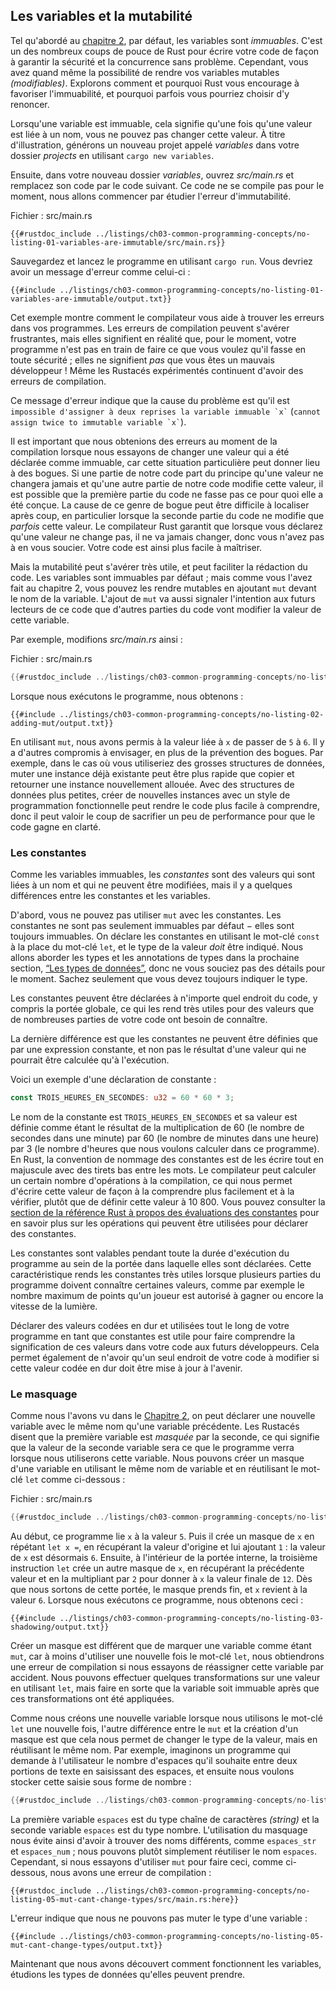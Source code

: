 <!--
## Variables and Mutability
-->

## Les variables et la mutabilité

<!--
As mentioned in the [“Storing Values with
Variables”][storing-values-with-variables]<!-- ignore -- > section, by default
variables are immutable. This is one of many nudges Rust gives you to write
your code in a way that takes advantage of the safety and easy concurrency that
Rust offers. However, you still have the option to make your variables mutable.
Let’s explore how and why Rust encourages you to favor immutability and why
sometimes you might want to opt out.
-->

Tel qu'abordé au [chapitre 2][storing-values-with-variables]<!-- ignore -->,
par défaut, les variables sont *immuables*. C'est un des nombreux coups de pouce
de Rust pour écrire votre code de façon à garantir la sécurité et la concurrence
sans problème. Cependant, vous avez quand même la possibilité de rendre vos
variables mutables *(modifiables)*. Explorons comment et pourquoi Rust vous
encourage à favoriser l'immuabilité, et pourquoi parfois vous pourriez choisir
d'y renoncer.

<!--
When a variable is immutable, once a value is bound to a name, you can’t change
that value. To illustrate this, let’s generate a new project called *variables*
in your *projects* directory by using `cargo new variables`.
-->

Lorsqu'une variable est immuable, cela signifie qu'une fois qu'une valeur est
liée à un nom, vous ne pouvez pas changer cette valeur. À titre d'illustration,
générons un nouveau projet appelé *variables* dans votre dossier *projects* en
utilisant `cargo new variables`.

<!--
Then, in your new *variables* directory, open *src/main.rs* and replace its
code with the following code. This code won’t compile just yet, we’ll first
examine the immutability error.
-->

Ensuite, dans votre nouveau dossier *variables*, ouvrez *src/main.rs* et
remplacez son code par le code suivant. Ce code ne se compile pas pour le
moment, nous allons commencer par étudier l'erreur d'immutabilité.

<!--
<span class="filename">Filename: src/main.rs</span>
-->

<span class="filename">Fichier : src/main.rs</span>

<!--
```rust,ignore,does_not_compile
{{#rustdoc_include ../listings-sources/ch03-common-programming-concepts/no-listing-01-variables-are-immutable/src/main.rs}}
```
-->

```rust,ignore,does_not_compile
{{#rustdoc_include ../listings/ch03-common-programming-concepts/no-listing-01-variables-are-immutable/src/main.rs}}
```

<!--
Save and run the program using `cargo run`. You should receive an error
message, as shown in this output:
-->

Sauvegardez et lancez le programme en utilisant `cargo run`. Vous devriez
avoir un message d'erreur comme celui-ci :

<!--
```console
{{#include ../listings-sources/ch03-common-programming-concepts/no-listing-01-variables-are-immutable/output.txt}}
```
-->

```console
{{#include ../listings/ch03-common-programming-concepts/no-listing-01-variables-are-immutable/output.txt}}
```

<!--
This example shows how the compiler helps you find errors in your programs.
Compiler errors can be frustrating, but really they only mean your program
isn’t safely doing what you want it to do yet; they do *not* mean that you’re
not a good programmer! Experienced Rustaceans still get compiler errors.
-->

Cet exemple montre comment le compilateur vous aide à trouver les erreurs dans
vos programmes. Les erreurs de compilation peuvent s'avérer frustrantes, mais
elles signifient en réalité que, pour le moment, votre programme n'est pas en
train de faire ce que vous voulez qu'il fasse en toute sécurité ; elles ne
signifient *pas* que vous êtes un mauvais développeur ! Même les Rustacés
expérimentés continuent d'avoir des erreurs de compilation.

<!--
The error message indicates that the cause of the error is that you `` cannot
assign twice to immutable variable `x` ``, because you tried to assign a second
value to the immutable `x` variable.
-->

Ce message d'erreur indique que la cause du problème est qu'il est
`` impossible d'assigner à deux reprises la variable immuable `x` ``
(`` cannot assign twice to immutable variable `x` ``).

<!--
It’s important that we get compile-time errors when we attempt to change a
value that’s designated as immutable because this very situation can lead to
bugs. If one part of our code operates on the assumption that a value will
never change and another part of our code changes that value, it’s possible
that the first part of the code won’t do what it was designed to do. The cause
of this kind of bug can be difficult to track down after the fact, especially
when the second piece of code changes the value only *sometimes*. The Rust
compiler guarantees that when you state a value won’t change, it really won’t
change, so you don’t have to keep track of it yourself. Your code is thus
easier to reason through.
-->

Il est important que nous obtenions des erreurs au moment de la compilation
lorsque nous essayons de changer une valeur qui a été déclarée comme immuable,
car cette situation particulière peut donner lieu à des bogues. Si une partie
de notre code part du principe qu'une valeur ne changera jamais et qu'une autre
partie de notre code modifie cette valeur, il est possible que la première
partie du code ne fasse pas ce pour quoi elle a été conçue. La cause de ce
genre de bogue peut être difficile à localiser après coup, en particulier
lorsque la seconde partie du code ne modifie que *parfois* cette valeur. Le
compilateur Rust garantit que lorsque vous déclarez qu'une valeur ne change
pas, il ne va jamais changer, donc vous n'avez pas à en vous soucier. Votre
code est ainsi plus facile à maîtriser.

<!--
But mutability can be very useful, and can make code more convenient to write.
Variables are immutable only by default; as you did in Chapter 2, you can make
them mutable by adding `mut` in front of the variable name. Adding `mut` also
conveys intent to future readers of the code by indicating that other parts of
the code will be changing this variable’s value.
-->

Mais la mutabilité peut s'avérer très utile, et peut faciliter la rédaction du
code. Les variables sont immuables par défaut ; mais comme vous l'avez fait au
chapitre 2, vous pouvez les rendre mutables en ajoutant `mut` devant le nom de
la variable. L'ajout de `mut` va aussi signaler l'intention aux futurs lecteurs
de ce code que d'autres parties du code vont modifier la valeur de cette
variable.

<!--
For example, let’s change *src/main.rs* to the following:
-->

Par exemple, modifions *src/main.rs* ainsi :

<!--
<span class="filename">Filename: src/main.rs</span>
-->

<span class="filename">Fichier : src/main.rs</span>

<!--
```rust
{{#rustdoc_include ../listings-sources/ch03-common-programming-concepts/no-listing-02-adding-mut/src/main.rs}}
```
-->

```rust
{{#rustdoc_include ../listings/ch03-common-programming-concepts/no-listing-02-adding-mut/src/main.rs}}
```

<!--
When we run the program now, we get this:
-->

Lorsque nous exécutons le programme, nous obtenons :

<!--
```console
{{#include ../listings-sources/ch03-common-programming-concepts/no-listing-02-adding-mut/output.txt}}
```
-->

```console
{{#include ../listings/ch03-common-programming-concepts/no-listing-02-adding-mut/output.txt}}
```

<!--
We’re allowed to change the value bound to `x` from `5` to `6` when `mut`
is used. There are multiple trade-offs to consider in addition to the
prevention of bugs. For example, in cases where you’re using large data
structures, mutating an instance in place may be faster than copying and
returning newly allocated instances. With smaller data structures, creating new
instances and writing in a more functional programming style may be easier to
think through, so lower performance might be a worthwhile penalty for gaining
that clarity.
-->

En utilisant `mut`, nous avons permis à la valeur liée à `x` de passer de `5` à
`6`. Il y a d'autres compromis à envisager, en plus de la prévention des
bogues. Par exemple, dans le cas où vous utiliseriez des grosses structures de
données, muter une instance déjà existante peut être plus rapide que copier et
retourner une instance nouvellement allouée. Avec des structures de données
plus petites, créer de nouvelles instances avec un style de programmation
fonctionnelle peut rendre le code plus facile à comprendre, donc il peut valoir
le coup de sacrifier un peu de performance pour que le code gagne en clarté.

<!--
### Constants
-->

### Les constantes

<!--
Like immutable variables, *constants* are values that are bound to a name and
are not allowed to change, but there are a few differences between constants
and variables.
-->

Comme les variables immuables, les *constantes* sont des valeurs qui sont liées
à un nom et qui ne peuvent être modifiées, mais il y a quelques différences
entre les constantes et les variables.

<!--
First, you aren’t allowed to use `mut` with constants. Constants aren’t just
immutable by default—they’re always immutable. You declare constants using the
`const` keyword instead of the `let` keyword, and the type of the value *must*
be annotated. We’re about to cover types and type annotations in the next
section, [“Data Types,”][data-types]<!-- ignore -- > so don’t worry about the
details right now. Just know that you must always annotate the type.
-->

D'abord, vous ne pouvez pas utiliser `mut` avec les constantes. Les constantes
ne sont pas seulement immuables par défaut − elles sont toujours immuables. On
déclare les constantes en utilisant le mot-clé `const` à la place du mot-clé
`let`, et le type de la valeur *doit* être indiqué. Nous allons aborder les
types et les annotations de types dans la prochaine section, [“Les types de
données”][data-types]<!-- ignore -->, donc ne vous souciez pas des détails pour
le moment. Sachez seulement que vous devez toujours indiquer le type.

<!--
Constants can be declared in any scope, including the global scope, which makes
them useful for values that many parts of code need to know about.
-->

Les constantes peuvent être déclarées à n'importe quel endroit du code, y
compris la portée globale, ce qui les rend très utiles pour des valeurs que de
nombreuses parties de votre code ont besoin de connaître.

<!--
The last difference is that constants may be set only to a constant expression,
not the result of a value that could only be computed at runtime.
-->

La dernière différence est que les constantes ne peuvent être définies que par
une expression constante, et non pas le résultat d'une valeur qui ne pourrait
être calculée qu'à l'exécution.

<!--
Here’s an example of a constant declaration:
-->

Voici un exemple d'une déclaration de constante :

<!--
```rust
const THREE_HOURS_IN_SECONDS: u32 = 60 * 60 * 3;
```
-->

```rust
const TROIS_HEURES_EN_SECONDES: u32 = 60 * 60 * 3;
```

<!--
The constant’s name is `THREE_HOURS_IN_SECONDS` and its value is set to the
result of multiplying 60 (the number of seconds in a minute) by 60 (the number
of minutes in an hour) by 3 (the number of hours we want to count in this
program). Rust’s naming convention for constants is to use all uppercase with
underscores between words. The compiler is able to evaluate a limited set of
operations at compile time, which lets us choose to write out this value in a
way that’s easier to understand and verify, rather than setting this constant
to the value 10,800. See the [Rust Reference’s section on constant
evaluation][const-eval] for more information on what operations can be used
when declaring constants.
-->

Le nom de la constante est `TROIS_HEURES_EN_SECONDES` et sa valeur est définie
comme étant le résultat de la multiplication de 60 (le nombre de secondes dans
une minute) par 60 (le nombre de minutes dans une heure) par 3 (le nombre
d'heures que nous voulons calculer dans ce programme).
En Rust, la convention de nommage des constantes est de les écrire tout en
majuscule avec des tirets bas entre les mots. Le compilateur peut calculer un
certain nombre d'opérations à la compilation, ce qui nous permet d'écrire
cette valeur de façon à la comprendre plus facilement et à la vérifier, plutôt
que de définir cette valeur à 10 800. Vous pouvez consulter la [section de la
référence Rust à propos des évaluations des constantes][const-eval] pour en
savoir plus sur les opérations qui peuvent être utilisées pour déclarer des
constantes.

<!--
Constants are valid for the entire time a program runs, within the scope they
were declared in. This property makes constants useful for values in your
application domain that multiple parts of the program might need to know about,
such as the maximum number of points any player of a game is allowed to earn or
the speed of light.
-->

Les constantes sont valables pendant toute la durée d'exécution du programme
au sein de la portée dans laquelle elles sont déclarées. Cette caractéristique
rends les constantes très utiles lorsque plusieurs parties du programme doivent
connaître certaines valeurs, comme par exemple le nombre maximum de points
qu'un joueur est autorisé à gagner ou encore la vitesse de la lumière.

<!--
Naming hardcoded values used throughout your program as constants is useful in
conveying the meaning of that value to future maintainers of the code. It also
helps to have only one place in your code you would need to change if the
hardcoded value needed to be updated in the future.
-->

Déclarer des valeurs codées en dur et utilisées tout le long de votre programme
en tant que constantes est utile pour faire comprendre la signification de ces
valeurs dans votre code aux futurs développeurs. Cela permet également de
n'avoir qu'un seul endroit de votre code à modifier si cette valeur codée en dur
doit être mise à jour à l'avenir.

<!--
### Shadowing
-->

### Le masquage

<!--
As you saw in the guessing game tutorial in [Chapter
2][comparing-the-guess-to-the-secret-number]<!-- ignore -- >, you can declare a
new variable with the same name as a previous variable. Rustaceans say that the
first variable is *shadowed* by the second, which means that the second
variable’s value is what the program sees when the variable is used. We can
shadow a variable by using the same variable’s name and repeating the use of
the `let` keyword as follows:
-->

Comme nous l'avons vu dans le [Chapitre
2][comparing-the-guess-to-the-secret-number]<!-- ignore -->, on peut déclarer
une nouvelle variable avec le même nom qu'une variable précédente. Les Rustacés
disent que la première variable est *masquée* par la seconde, ce qui signifie
que la valeur de la seconde variable sera ce que le programme verra lorsque
nous utiliserons cette variable. Nous pouvons créer un masque d'une variable en
utilisant le même nom de variable et en réutilisant le mot-clé `let` comme
ci-dessous :

<!--
<span class="filename">Filename: src/main.rs</span>
-->

<span class="filename">Fichier : src/main.rs</span>

<!--
```rust
{{#rustdoc_include ../listings-sources/ch03-common-programming-concepts/no-listing-03-shadowing/src/main.rs}}
```
-->

```rust
{{#rustdoc_include ../listings/ch03-common-programming-concepts/no-listing-03-shadowing/src/main.rs}}
```

<!--
This program first binds `x` to a value of `5`. Then it shadows `x` by
repeating `let x =`, taking the original value and adding `1` so the value of
`x` is then `6`. Then, within an inner scope, the third `let` statement also
shadows `x`, multiplying the previous value by `2` to give `x` a value of `12`.
When that scope is over, the inner shadowing ends and `x` returns to being `6`.
When we run this program, it will output the following:
-->

Au début, ce programme lie `x` à la valeur `5`. Puis il crée un masque de `x`
en répétant `let x =`, en récupérant la valeur d'origine et lui ajoutant `1` :
la valeur de `x` est désormais `6`. Ensuite, à l'intérieur de la portée interne,
la troisième instruction `let` crée un autre masque de `x`, en récupérant la
précédente valeur et en la multipliant par `2` pour donner à `x` la valeur
finale de `12`. Dès que nous sortons de cette portée, le masque prends fin, et
`x` revient à la valeur `6`. Lorsque nous exécutons ce programme, nous obtenons
ceci :

<!--
```console
{{#include ../listings-sources/ch03-common-programming-concepts/no-listing-03-shadowing/output.txt}}
```
-->

```console
{{#include ../listings/ch03-common-programming-concepts/no-listing-03-shadowing/output.txt}}
```

<!--
Shadowing is different from marking a variable as `mut`, because we’ll get a
compile-time error if we accidentally try to reassign to this variable without
using the `let` keyword. By using `let`, we can perform a few transformations
on a value but have the variable be immutable after those transformations have
been completed.
-->

Créer un masque est différent que de marquer une variable comme étant `mut`,
car à moins d'utiliser une nouvelle fois le mot-clé `let`, nous obtiendrons une
erreur de compilation si nous essayons de réassigner cette variable par
accident. Nous pouvons effectuer quelques transformations sur une valeur en
utilisant `let`, mais faire en sorte que la variable soit immuable après que ces
transformations ont été appliquées.

<!--
The other difference between `mut` and shadowing is that because we’re
effectively creating a new variable when we use the `let` keyword again, we can
change the type of the value but reuse the same name. For example, say our
program asks a user to show how many spaces they want between some text by
inputting space characters, and then we want to store that input as a number:
-->

Comme nous créons une nouvelle variable lorsque nous utilisons le mot-clé `let`
une nouvelle fois, l'autre différence entre le `mut` et la création d'un masque
est que cela nous permet de changer le type de la valeur, mais en réutilisant
le même nom. Par exemple, imaginons un programme qui demande à l'utilisateur
le nombre d'espaces qu'il souhaite entre deux portions de texte en saisissant
des espaces, et ensuite nous voulons stocker cette saisie sous forme de
nombre :

<!--
```rust
{{#rustdoc_include ../listings-sources/ch03-common-programming-concepts/no-listing-04-shadowing-can-change-types/src/main.rs:here}}
```
-->

```rust
{{#rustdoc_include ../listings/ch03-common-programming-concepts/no-listing-04-shadowing-can-change-types/src/main.rs:here}}
```

<!--
The first `spaces` variable is a string type and the second `spaces` variable
is a number type. Shadowing thus spares us from having to come up with
different names, such as `spaces_str` and `spaces_num`; instead, we can reuse
the simpler `spaces` name. However, if we try to use `mut` for this, as shown
here, we’ll get a compile-time error:
-->

La première variable `espaces` est du type chaîne de caractères *(string)* et
la seconde variable `espaces` est du type nombre. L'utilisation du masquage
nous évite ainsi d'avoir à trouver des noms différents, comme `espaces_str` et
`espaces_num` ; nous pouvons plutôt simplement réutiliser le nom `espaces`.
Cependant, si nous essayons d'utiliser `mut` pour faire ceci, comme ci-dessous,
nous avons une erreur de compilation :

<!--
```rust,ignore,does_not_compile
{{#rustdoc_include ../listings-sources/ch03-common-programming-concepts/no-listing-05-mut-cant-change-types/src/main.rs:here}}
```
-->

```rust,ignore
{{#rustdoc_include ../listings/ch03-common-programming-concepts/no-listing-05-mut-cant-change-types/src/main.rs:here}}
```

<!--
The error says we’re not allowed to mutate a variable’s type:
-->

L'erreur indique que nous ne pouvons pas muter le type d'une variable :

<!--
```console
{{#include ../listings-sources/ch03-common-programming-concepts/no-listing-05-mut-cant-change-types/output.txt}}
```
-->

```console
{{#include ../listings/ch03-common-programming-concepts/no-listing-05-mut-cant-change-types/output.txt}}
```

<!--
Now that we’ve explored how variables work, let’s look at more data types they
can have.
-->

Maintenant que nous avons découvert comment fonctionnent les variables, étudions
les types de données qu'elles peuvent prendre.

<!--
[comparing-the-guess-to-the-secret-number]:
ch02-00-guessing-game-tutorial.html#comparing-the-guess-to-the-secret-number
[data-types]: ch03-02-data-types.html#data-types
[storing-values-with-variables]: ch02-00-guessing-game-tutorial.html#storing-values-with-variables
[const-eval]: ../reference/const_eval.html
-->

[comparing-the-guess-to-the-secret-number]:
ch02-00-guessing-game-tutorial.html#comparer-le-nombre-saisi-au-nombre-secret
[data-types]: ch03-02-data-types.html#les-types-de-données
[storing-values-with-variables]: ch02-00-guessing-game-tutorial.html
[const-eval]: https://doc.rust-lang.org/reference/const_eval.html
